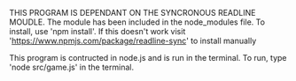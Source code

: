 THIS PROGRAM IS DEPENDANT ON THE SYNCRONOUS READLINE MOUDLE.
The module has been included in the node_modules file.  To install, use 'npm install'.  If this doesn't work visit 'https://www.npmjs.com/package/readline-sync' to install manually

This program is contructed in node.js and is run in the terminal.  To run, type 'node src/game.js' in the terminal.
